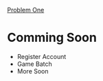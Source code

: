 [Problem One](https://github.com/DevCold211/BatchExample-s/issues/1)

# Comming Soon
* Register Account
* Game Batch
* More Soon


